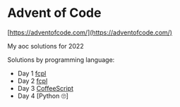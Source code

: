 # Advent of Code

[https://adventofcode.com/](https://adventofcode.com/)

My aoc solutions for 2022

Solutions by programming language:
- Day 1 [fcpl](https://github.com/dmrgn/fcpl)
- Day 2 [fcpl](https://github.com/dmrgn/fcpl)
- Day 3 [CoffeeScript](https://github.com/jashkenas/coffeescript)
- Day 4 [Python 🙄]